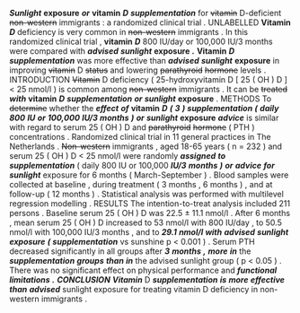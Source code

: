 ***Sunlight*** **exposure** ***or*** **vitamin** ***D*** ***supplementation*** for ~~vitamin~~ D-deficient ~~non-western~~ immigrants : a randomized clinical trial . UNLABELLED **Vitamin** ***D*** deficiency is very common in ~~non-western~~ immigrants . In this randomized clinical trial , **vitamin** ***D*** 800 IU/day or 100,000 IU/3 months were compared with ***advised*** ***sunlight*** **exposure** ***.*** **Vitamin** ***D*** ***supplementation*** was more effective than ***advised*** ***sunlight*** **exposure** in improving ~~vitamin~~ D ~~status~~ and lowering ~~parathyroid~~ ~~hormone~~ levels . INTRODUCTION ~~Vitamin~~ D deficiency ( 25-hydroxyvitamin D [ 25 ( OH ) D ] < 25 nmol/l ) is common among ~~non-western~~ immigrants . It can be ~~treated~~ ***with*** **vitamin** ***D*** ***supplementation*** ***or*** ***sunlight*** **exposure** . METHODS To ~~determine~~ whether the ***effect*** ***of*** **vitamin** ***D*** ***(*** ***3*** ***)*** ***supplementation*** ***(*** ***daily*** ***800*** ***IU*** ***or*** ***100,000*** ***IU/3*** ***months*** ***)*** ***or*** ***sunlight*** **exposure** ***advice*** is similar with regard to serum 25 ( OH ) D and ~~parathyroid~~ ~~hormone~~ ( PTH ) concentrations . Randomized clinical trial in 11 general practices in The Netherlands . ~~Non-western~~ immigrants , aged 18-65 years ( n = 232 ) and serum 25 ( OH ) D < 25 nmol/l were randomly ***assigned*** ***to*** ***supplementation*** ( daily 800 IU or 100,000 ***IU/3*** ***months*** ***)*** ***or*** ***advice*** ***for*** ***sunlight*** exposure for 6 months ( March-September ) . Blood samples were collected at baseline , during treatment ( 3 months , 6 months ) , and at follow-up ( 12 months ) . Statistical analysis was performed with multilevel regression modelling . RESULTS The intention-to-treat analysis included 211 persons . Baseline serum 25 ( OH ) D was 22.5 ± 11.1 nmol/l . After 6 months , mean serum 25 ( OH ) D increased to 53 nmol/l with 800 IU/day , to 50.5 nmol/l with 100,000 IU/3 months , and to ***29.1*** ***nmol/l*** ***with*** ***advised*** ***sunlight*** ***exposure*** ***(*** ***supplementation*** vs sunshine p < 0.001 ) . Serum PTH decreased significantly in all groups after ***3*** ***months*** ***,*** ***more*** ***in*** the ***supplementation*** ***groups*** ***than*** ***in*** the advised sunlight group ( p < 0.05 ) . There was no significant effect on physical performance and ***functional*** ***limitations*** ***.*** ***CONCLUSION*** ***Vitamin*** D ***supplementation*** ***is*** ***more*** ***effective*** ***than*** ***advised*** sunlight exposure for treating vitamin D deficiency in non-western immigrants . 